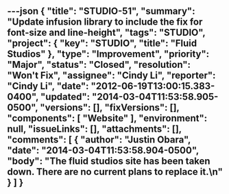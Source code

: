 ---json
{
  "title": "STUDIO-51",
  "summary": "Update infusion library to include the fix for font-size and line-height",
  "tags": "STUDIO",
  "project": {
    "key": "STUDIO",
    "title": "Fluid Studios"
  },
  "type": "Improvement",
  "priority": "Major",
  "status": "Closed",
  "resolution": "Won't Fix",
  "assignee": "Cindy Li",
  "reporter": "Cindy Li",
  "date": "2012-06-19T13:00:15.383-0400",
  "updated": "2014-03-04T11:53:58.905-0500",
  "versions": [],
  "fixVersions": [],
  "components": [
    "Website"
  ],
  "environment": null,
  "issueLinks": [],
  "attachments": [],
  "comments": [
    {
      "author": "Justin Obara",
      "date": "2014-03-04T11:53:58.904-0500",
      "body": "The fluid studios site has been taken down. There are no current plans to replace it.\n"
    }
  ]
}
---

        